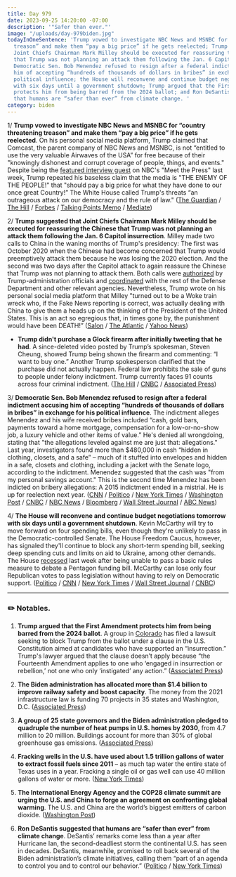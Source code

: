 ```yaml
---
title: Day 979
date: 2023-09-25 14:20:00 -07:00
description: '"Safer than ever."'
image: "/uploads/day-979biden.jpg"
todayInOneSentence: 'Trump vowed to investigate NBC News and MSNBC for “country threatening
  treason” and make them “pay a big price” if he gets reelected; Trump suggested that
  Joint Chiefs Chairman Mark Milley should be executed for reassuring the Chinese
  that Trump was not planning an attack them following the Jan. 6 Capitol insurrection;
  Democratic Sen. Bob Menendez refused to resign after a federal indictment accusing
  him of accepting “hundreds of thousands of dollars in bribes” in exchange for his
  political influence; the House will reconvene and continue budget negotiations tomorrow
  with six days until a government shutdown; Trump argued that the First Amendment
  protects him from being barred from the 2024 ballot; and Ron DeSantis suggested
  that humans are “safer than ever” from climate change. '
category: biden
---
```


1/ **Trump vowed to investigate NBC News and MSNBC for “country threatening treason” and make them “pay a big price” if he gets reelected**. On his personal social media platform, Trump claimed that Comcast, the parent company of NBC News and MSNBC, is not “entitled to use the very valuable Airwaves of the USA” for free because of their "knowingly dishonest and corrupt coverage of people, things, and events." Despite being the [featured interview guest](https://www.nbc.com/meet-the-press/video/meet-the-press-92423/9000308330) on NBC's "Meet the Press" last week, Trump repeated his baseless claim that the media is "THE ENEMY OF THE PEOPLE!" that "should pay a big price for what they have done to our once great Country!” The White House called Trump's threats “an outrageous attack on our democracy and the rule of law." ([The Guardian](https://www.theguardian.com/us-news/2023/sep/25/trump-nbc-msnbc-comcast-country-threatening-treason) / [The Hill](https://thehill.com/homenews/4221310-trump-pledges-to-investigate-msnbc-parent-for-threatening-treason/) / [Forbes](https://www.forbes.com/sites/mattnovak/2023/09/24/trump-accuses-media-of-treason-in-escalation-of-social-media-threats/?sh=48d9e6ed7f4e) / [Talking Points Memo](https://talkingpointsmemo.com/news/trump-threatens-to-go-after-comcast-nbc-for-treason-if-he-gets-reelected) / [Mediate](https://www.mediaite.com/politics/white-house-slams-trumps-promise-to-use-presidential-powers-to-go-after-nbc-news-an-outrageous-attack-on-our-democracy/))

2/ **Trump suggested that Joint Chiefs Chairman Mark Milley should be executed for reassuring the Chinese that Trump was not planning an attack them following the Jan. 6 Capitol insurrection**. Milley made two calls to China in the waning months of Trump's presidency: The first was October 2020 when the Chinese had become concerned that Trump would preemptively attack them because he was losing the 2020 election. And the second was two days after the Capitol attack to again reassure the Chinese that Trump was not planning to attack them. Both calls were [authorized](https://www.pbs.org/newshour/politics/watch-gen-milley-explains-his-calls-with-china-over-concerns-about-president-trump) by Trump-administration officials and [coordinated](https://www.cnbc.com/2021/09/15/milley-held-secret-calls-with-china-others-as-trump-pushed-election-lies.html) with the rest of the Defense Department and other relevant agencies. Nevertheless, Trump wrote on his personal social media platform that Milley "turned out to be a Woke train wreck who, if the Fake News reporting is correct, was actually dealing with China to give them a heads up on the thinking of the President of the United States. This is an act so egregious that, in times gone by, the punishment would have been DEATH!” ([Salon](https://www.salon.com/2023/09/25/death-donald-ramps-up-the-gops-on-the-military-with-call-to-execute-top-us-general/) / [The Atlantic](https://www.theatlantic.com/ideas/archive/2023/09/trump-milley-execution-incitement-violence/675435/) / [Yahoo News](https://news.yahoo.com/trump-suggests-mark-milley-executed-063701241.html))

* **Trump didn't purchase a Glock firearm after initially tweeting that he had**. A since-deleted video posted by Trump’s spokesman, Steven Cheung, showed Trump being shown the firearm and commenting: “I want to buy one.” Another Trump spokesperson clarified that the purchase did not actually happen. Federal law prohibits the sale of guns to people under felony indictment. Trump currently faces 91 counts across four criminal indictment. ([The Hill](https://thehill.com/homenews/campaign/4222060-trump-spokesperson-reverses-says-ex-president-didnt-buy-a-glock/) / [CNBC](https://www.cnbc.com/2023/09/25/trump-says-he-is-buying-glock-handgun-at-south-carolina-event.html) / [Associated Press](https://apnews.com/article/trump-south-carolina-2024-election-9d5fe152c0b5c7767aee56bbdca07d4f))

3/ **Democratic Sen. Bob Menendez refused to resign after a federal indictment accusing him of accepting “hundreds of thousands of dollars in bribes” in exchange for his political influence**. The indictment alleges Menendez and his wife received bribes included “cash, gold bars, payments toward a home mortgage, compensation for a low-or-no-show job, a luxury vehicle and other items of value.” He's denied all wrongdoing, stating that "the allegations leveled against me are just that: allegations." Last year, investigators found more than $480,000 in cash “hidden in clothing, closets, and a safe” – much of it stuffed into envelopes and hidden in a safe, closets and clothing, including a jacket with the Senate logo, according to the indictment. Menendez suggested that the cash was "from my personal savings account." This is the second time Menendez has been indicted on bribery allegations: A 2015 indictment ended in a mistrial. He is up for reelection next year. ([CNN](https://www.cnn.com/2023/09/25/politics/bob-menendez-defense-comments/index.html) / [Politico](https://www.politico.com/news/2023/09/25/defiant-menendez-doubles-down-against-resignation-calls-00117955) / [New York Times](https://www.nytimes.com/2023/09/25/nyregion/menendez-bribery-charges.html) / [Washington Post](https://www.washingtonpost.com/politics/2023/09/25/bob-menendez-press-conference-indictment/) / [CNBC](https://www.cnbc.com/2023/09/25/sen-menendez-suggests-cash-found-in-bribery-raid-came-from-personal-savings.html) / [NBC News](https://www.nbcnews.com/politics/congress/indicted-sen-bob-menendez-indicates-not-resigning-rcna117144) / [Bloomberg](https://www.bloomberg.com/news/articles/2023-09-25/menendez-vows-to-fight-corruption-charges-stay-in-senate?srnd=premium&sref=MIBMEEoj) / [Wall Street Journal](https://www.wsj.com/politics/sen-bob-menendez-says-he-wont-quit-senate-creating-headaches-for-democrats-511bf08c) / [ABC News](https://abcnews.go.com/Politics/sen-bob-menendez-facing-corruption-charges-rebuffs-calls/story?id=103463381))

4/ **The House will reconvene and continue budget negotiations tomorrow with six days until a government shutdown**. Kevin McCarthy will try to move forward on four spending bills, even though they're unlikely to pass in the Democratic-controlled Senate. The House Freedom Caucus, however, has signaled they'll continue to block any short-term spending bill, seeking deep spending cuts and limits on aid to Ukraine, among other demands. The House [recessed](https://whatthefuckjusthappenedtoday.com/2023/09/21/day-975/#1-kevin-mccarthy-canceled-house-vote) last week after being unable to pass a basic rules measure to debate a Pentagon funding bill. McCarthy can lose only four Republican votes to pass legislation without having to rely on Democratic support. ([Politico](https://www.politico.com/live-updates/2023/09/25/congress/mccarthys-career-deciding-week-00118006) / [CNN](https://www.cnn.com/2023/09/25/politics/kevin-mccarthy-government-shutdown/index.html) / [New York Times](https://www.nytimes.com/2023/09/25/us/politics/senate-shutdown-ukraine.html) / [Wall Street Journal](https://www.wsj.com/politics/policy/what-happens-during-a-government-shutdown-4cc29885) / [CNBC](https://www.cnbc.com/2023/09/25/shutdown-deadline-pressure-is-on-mccarthy-dem-blames-infighting.html))

---

### ✏️ Notables.

1. **Trump argued that the First Amendment protects him from being barred from the 2024 ballot**. A group in [Colorado](https://whatthefuckjusthappenedtoday.com/2023/09/06/day-960/#5-six-voters-in-colorado-filed-a-law) has filed a lawsuit seeking to block Trump from the ballot under a clause in the U.S. Constitution aimed at candidates who have supported an “insurrection.” Trump's lawyer argued that the clause doesn’t apply because “the Fourteenth Amendment applies to one who ‘engaged in insurrection or rebellion,’ not one who only ‘instigated’ any action.” ([Associated Press](https://apnews.com/article/trump-insurrection-14th-amendment-speech-colorado-9626b6ae8479e6a4ce34c3391f207426))

2. **The Biden administration has allocated more than $1.4 billion to improve railway safety and boost capacity**. The money from the 2021 infrastructure law is funding 70 projects in 35 states and Washington, D.C. ([Associated Press](https://apnews.com/article/biden-rail-safety-infrastructure-buttigieg-9a7ff416e41d531dfb996d332a1ba146))

3. **A group of 25 state governors and the Biden administration pledged to quadruple the number of heat pumps in U.S. homes by 2030**, from 4.7 million to 20 million. Buildings account for more than 30% of global greenhouse gas emissions. ([Associated Press](https://apnews.com/article/climate-heat-pump-energy-air-conditioning-4f4b1f6a56445c68154e3f3f59274d46))

4. **Fracking wells in the U.S. have used about 1.5 trillion gallons of water to extract fossil fuels since 2011** – as much tap water the entire state of Texas uses in a year. Fracking a single oil or gas well can use 40 million gallons of water or more. ([New York Times](https://www.nytimes.com/interactive/2023/09/25/climate/fracking-oil-gas-wells-water.html))

5. **The International Energy Agency and the COP28 climate summit are urging the U.S. and China to forge an agreement on confronting global warming**. The U.S. and China are the world’s biggest emitters of carbon dioxide. ([Washington Post](https://www.washingtonpost.com/climate-environment/2023/09/25/china-united-states-climate-deal/))

6. **Ron DeSantis suggested that humans are “safer than ever” from climate change**. DeSantis’ remarks come less than a year after Hurricane Ian, the second-deadliest storm the continental U.S. has seen in decades. DeSantis, meanwhile, promised to roll back several of the Biden administration’s climate initiatives, calling them “part of an agenda to control you and to control our behavior.” ([Politico](https://www.politico.com/news/2023/09/20/desantis-2024-climate-change-00117078) / [New York Times](https://www.nytimes.com/2023/09/20/us/politics/desantis-climate-energy-biden.html))